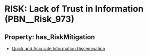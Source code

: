 # RISK: __Lack of Trust in Information__ (PBN__Risk_973)

## Property: has_RiskMitigation

* [Quick and Accurate Information Dissemination](PBN__RiskMitigation_1364)

